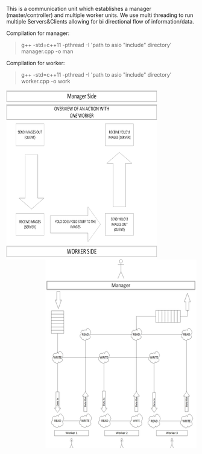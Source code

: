 




This is a communication unit which establishes a manager (master/controller)
and multiple worker units. We use multi threading to run multiple Servers&Clients
allowing for bi directional flow of information/data.



Compilation for manager:
> g++ -std=c++11 -pthread -I 'path to asio "include" directory' manager.cpp -o man

Compilation for worker:
> g++ -std=c++11 -pthread -I 'path to asio "include" directory' worker.cpp -o work




<img align="Left" width="400" height="450" margin-top="50" src="diagrams/OneWorkerVisualization.jpg">

<img align="Right" width="400" height="500" src="diagrams/HighLevelVisualization.jpg">

